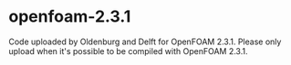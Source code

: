 # openfoam-2.3.1

Code uploaded by Oldenburg and Delft for OpenFOAM 2.3.1. Please only upload when it's possible to be compiled with OpenFOAM 2.3.1.
